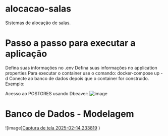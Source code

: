# alocacao-salas
Sistemas de alocação de salas.

# Passo a passo para executar a aplicação
Defina suas informações no .env
Defina suas informações no application properties 
Para executar o container use o comando: docker-compose up -d
Conecte ao banco de dados depois que o container for construído. Exemplo:

Acesso ao POSTGRES usando Dbeaver:
![image](![db](https://github.com/user-attachments/assets/370e73f1-0aba-47c4-8019-98d5accb502e)
)

# Banco de Dados - Modelagem
![image][Captura de tela 2025-02-14 233819](https://github.com/user-attachments/assets/d036c02b-da96-45b6-a675-88f68b986613)
)
